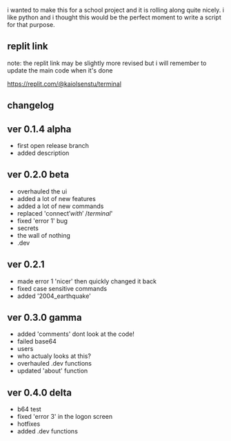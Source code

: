 i wanted to make this for a school project and it is rolling along quite nicely. i like python and i thought this would be the perfect moment to 
write a script for that purpose.

replit link
-
note: the replit link may be slightly more revised but i will remember to update the main code when it's done

https://replit.com/@kaiolsenstu/terminal

changelog
-
ver 0.1.4 alpha
-
- first open release branch
- added description

ver 0.2.0 beta
-
- overhauled the ui
- added a lot of new features
- added a lot of new commands
- replaced 'connect$' with '~/terminal$'
- fixed 'error 1' bug
- secrets 
- the wall of nothing
- .dev

ver 0.2.1
-
- made error 1 'nicer' then quickly changed it back
- fixed case sensitive commands
- added '2004_earthquake'

ver 0.3.0 gamma
-
- added 'comments' dont look at the code!
- failed base64
- users
- who actualy looks at this?
- overhauled .dev functions
- updated 'about' function

ver 0.4.0 delta
-
- b64 test
- fixed 'error 3' in the logon screen
- hotfixes
- added .dev functions
